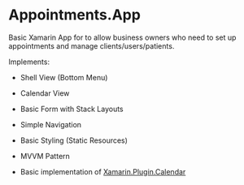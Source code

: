 # Appointments.App

Basic Xamarin App for to allow business owners who need to set up appointments and manage clients/users/patients.

Implements:
- Shell View (Bottom Menu)
- Calendar View
- Basic Form with Stack Layouts
- Simple Navigation
- Basic Styling (Static Resources)

- MVVM Pattern
- Basic implementation of [Xamarin.Plugin.Calendar](https://github.com/lilcodelab/Xamarin.Plugin.Calendar)
